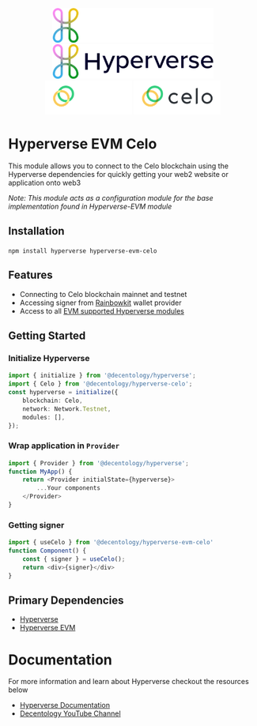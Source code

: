 
<div align="center">
	<img src="../../.github/Hyperverse_Logo_Vertical_White.png#gh-dark-mode-only" style="height: 70px" alt="Hyperverse logo" />
	<img src="../../.github/Hyperverse_Logo_Vertical_Blue.png#gh-light-mode-only" style="height: 70px" alt="Hyperverse logo" />
	<img src=".github/celo-logo-reversed.svg#gh-dark-mode-only" alt="Celo logo" style="height: 70px" />
	<img src=".github/celo-logo.svg#gh-light-mode-only" alt="Celo logo" style="height: 70px" />
</div>


# Hyperverse EVM Celo
This module allows you to connect to the Celo blockchain using the Hyperverse dependencies for quickly getting your web2 website or application onto web3

*Note: This module acts as a configuration module for the base implementation found in Hyperverse-EVM module*

## Installation
`npm install hyperverse hyperverse-evm-celo`

## Features
- Connecting to Celo blockchain mainnet and testnet
- Accessing signer from [Rainbowkit](https://www.npmjs.com/package/@rainbow-me/rainbowkit) wallet provider
- Access to all [EVM supported Hyperverse modules](https://www.npmjs.com/search?q=%40decentology%2Fhyperverse-evm)

## Getting Started
### Initialize Hyperverse
```typescript
import { initialize } from '@decentology/hyperverse';
import { Celo } from '@decentology/hyperverse-celo';
const hyperverse = initialize({
	blockchain: Celo,
	network: Network.Testnet,
	modules: [],
});
```
### Wrap application in `Provider`
```typescript
import { Provider } from '@decentology/hyperverse';
function MyApp() {
	return <Provider initialState={hyperverse}>
		...Your components
	</Provider>
}
```
### Getting signer
```typescript
import { useCelo } from '@decentology/hyperverse-evm-celo'
function Component() {
	const { signer } = useCelo();
	return <div>{signer}</div>
}
```

## Primary Dependencies
- [Hyperverse](https://www.npmjs.com/package/@decentology/hyperverse)
- [Hyperverse EVM](https://www.npmjs.com/package/@decentology/hyperverse-evm)


# Documentation
For more information and learn about Hyperverse checkout the resources below

- [Hyperverse Documentation](https://docs.hyperverse.dev/)
- [Decentology YouTube Channel](https://www.youtube.com/c/Decentology)
